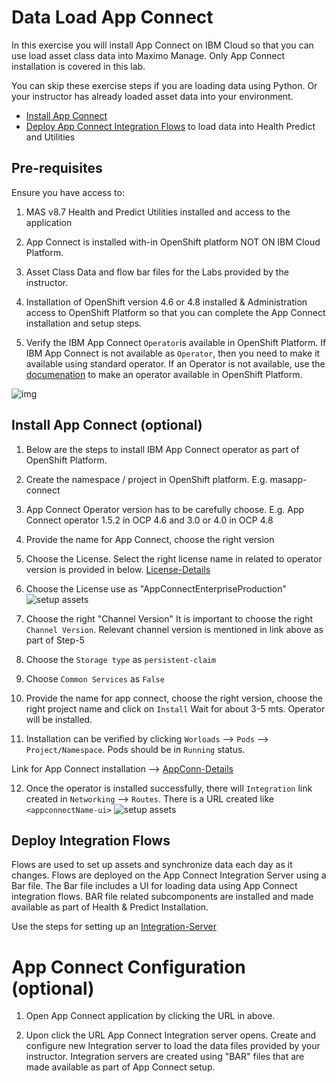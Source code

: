 # Data Load App Connect

In this exercise you will install App Connect on IBM Cloud so that you can use load asset class data into Maximo Manage.  Only App Connect installation is covered in this lab. 

You can skip these exercise steps if you are loading data using Python.  Or your instructor has already loaded asset data into your environment.

- [Install App Connect](appconnect_install) 
- [Deploy App Connect Integration Flows](deploy_bar) to load data into Health Predict and Utilities

## Pre-requisites

Ensure you have access to:

1. MAS v8.7 Health and Predict Utilities installed and access to the application

2. App Connect is installed with-in OpenShift platform NOT ON IBM Cloud Platform.

3. Asset Class Data and flow bar files for the Labs provided by the instructor.

4. Installation of OpenShift version 4.6 or 4.8 installed & Administration access to OpenShift Platform so that you can complete the App Connect installation and setup steps.

5. Verify the IBM App Connect `Operator`is available in OpenShift Platform.  If IBM App Connect is not available as `Operator`, then you need to make it available using standard operator.  If an Operator is not available, use the [documenation](https://www.ibm.com/docs/en/app-connect/containers_cd?topic=access-enabling-operator-catalog) to make an operator available in OpenShift Platform.


![img](/img/apm_8.7/App_Connect_Operator.png)

## Install App Connect (optional)
<a name="appconnect_install"></a>

1. Below are the steps to install IBM App Connect operator as part of OpenShift Platform.

2. Create the namespace / project in OpenShift platform. E.g. masapp-connect

3. App Connect Operator version has to be carefully choose. E.g. App Connect operator 1.5.2 in OCP 4.6 and 3.0 or 4.0 in OCP
4.8

4.  Provide the name for App Connect, choose the right version

5.  Choose the License. Select the right license name in related to operator version is provided in below. [License-Details](https://www.ibm.com/docs/en/app-connect/containers_cd?topic=resources-licensing-reference-app-connect-operator)

6.  Choose the License use as "AppConnectEnterpriseProduction"
![setup assets](/img/apm_8.7/App_Connect_License.png)

7.  Choose the right "Channel Version"
It is important to choose the right `Channel Version`. Relevant channel version is mentioned in link above as part of Step-5

8.  Choose the `Storage type` as `persistent-claim`

9.  Choose `Common Services` as `False`

10. Provide the name for app connect, choose the right version, choose the right project name and click on `Install` Wait for about 3-5 mts. Operator will be installed.

11. Installation can be verified by clicking `Worloads` --> `Pods` --> `Project/Namespace`. Pods should be in `Running` status.

Link for App Connect installation --> [AppConn-Details](https://www.ibm.com/docs/en/app-connect/containers_cd?topic=operator-installing-red-hat-openshift)

12. Once the operator is installed successfully, there will `Integration` link created in `Networking` --> `Routes`. There is a URL created like `<appconnectName-ui>`
![setup assets](/img/apm_8.7/App_Connect_Route_UI.png)

## Deploy Integration Flows 
<a name="deploy_bar"></a>

Flows are used to set up assets and synchronize data each day as it changes.   Flows are deployed on the App Connect Integration Server using a Bar file.  The Bar file includes a UI for loading data using App Connect integration flows.  BAR file related subcomponents are installed and made available as part of Health & Predict Installation.

Use the steps for setting up an [Integration-Server](https://www.ibm.com/support/pages/node/6448944)

# App Connect Configuration (optional)

1. Open App Connect application by clicking the URL in above.

2. Upon click the URL App Connect Integration server opens.  Create and configure new Integration server to load the  data files provided by your instructor. Integration servers are created using "BAR" files that are made available as part of App Connect setup.